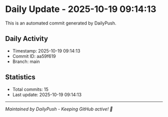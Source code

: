# Daily Update - 2025-10-19 09:14:13

This is an automated commit generated by DailyPush.

## Daily Activity
- Timestamp: 2025-10-19 09:14:13
- Commit ID: aa59f619
- Branch: main

## Statistics
- Total commits: 15
- Last update: 2025-10-19 09:14:13

---
*Maintained by DailyPush - Keeping GitHub active! 🚀*
